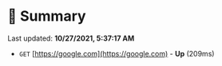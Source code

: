 # 📖 Summary
Last updated: **10/27/2021, 5:37:17 AM**

- `GET` [https://google.com](https://google.com) - **Up** (209ms)
